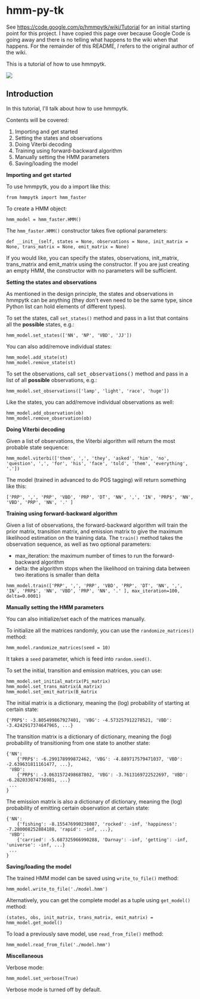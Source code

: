 hmm-py-tk
=========

See https://code.google.com/p/hmmpytk/wiki/Tutorial for an initial starting point for this project. I have copied this page over because Google Code is going away 
and there is no telling what happens to the wiki when that happens. For the remainder of this README, *I* refers to the original author of the wiki.

This is a tutorial of how to use hmmpytk.  

![](http://www.cs.cmu.edu/~yuchenz/pics/logo_small.png) 

Introduction
------------

In this tutorial, I&#x27;ll talk about how to use hmmpytk.  

Contents will be covered: 

 1.  Importing and get started
 2.  Setting the states and observations
 3.  Doing Viterbi decoding
 4.  Training using forward-backward algorithm
 5.  Manually setting the HMM parameters
 6.  Saving/loading the model

**Importing and get started** 

To use hmmpytk, you do a import like this: 

```
from hmmpytk import hmm_faster
```

To create a HMM object:  

```
hmm_model = hmm_faster.HMM()
```

The `hmm_faster.HMM()` constructor takes five optional parameters:  

```
def __init__(self, states = None, observations = None, init_matrix = None, trans_matrix = None, emit_matrix = None)
```

If you would like, you can specify the states, observations, init_matrix, trans_matrix and emit_matrix using the constructor. If you are just creating an empty HMM, the constructor with no parameters will be sufficient.  

**Setting the states and observations** 

As mentioned in the design principle, the states and observations in hmmpytk can be anything (they don't even need to be the same type, since Python list can hold elements of different types).  

To set the states, call `set_states()` method and pass in a list that contains all the **possible** states, e.g.: 

```
hmm_model.set_states(['NN', 'NP', 'VBD', 'JJ'])
```

You can also add/remove individual states: 

```
hmm_model.add_state(st)
hmm_model.remove_state(st)
```

To set the observations, call <tt>set_observations()</tt> method and pass in a list of all **possible** observations, e.g.: 
```
hmm_model.set_observations(['lamp', 'light', 'race', 'huge'])
```

Like the states, you can add/remove individual observations as well: 

```
hmm_model.add_observation(ob)
hmm_model.remove_observation(ob)
```

**Doing Viterbi decoding** 

Given a list of observations, the Viterbi algorithm will return the most probable state sequence:  

```
hmm_model.viterbi(['them', ',', 'they', 'asked', 'him', 'no', 'question', ',', 'for', 'his', 'face', 'told', 'them', 'everything', '.'])
```

The model (trained in advanced to do POS tagging) will return something like this: 

```
['PRP', ',', 'PRP', 'VBD', 'PRP', 'DT', 'NN', ',', 'IN', 'PRP$', 'NN', 'VBD', 'PRP', 'NN', '.' ]
```

**Training using forward-backward algorithm** 

Given a list of observations, the forward-backward algorithm will train the prior matrix, transition matrix, and emission matrix to give the maximum likelihood estimation on the training data. The `train()` method takes the observation sequence, as well as two optional parameters:  

 *   max_iteration: the maximum number of times to run the forward-backward algorithm
 *   delta: the algorithm stops when the likelihood on training data between two iterations is smaller than delta
```
hmm_model.train(['PRP', ',', 'PRP', 'VBD', 'PRP', 'DT', 'NN', ',', 'IN', 'PRP$', 'NN', 'VBD', 'PRP', 'NN', '.' ], max_iteration=100, delta=0.0001)
```

**Manually setting the HMM parameters** 

You can also initialize/set each of the matrices manually.  

To initialize all the matrices randomly, you can use the `randomize_matrices()` method: 

```
hmm_model.randomize_matrices(seed = 10)
```

It takes a `seed` parameter, which is feed into `random.seed()`. 

To set the initial, transition and emission matrices, you can use:

```
hmm_model.set_initial_matrix(Pi_matrix)    
hmm_model.set_trans_matrix(A_matrix)
hmm_model.set_emit_matrix(B_matrix
```

The initial matrix is a dictionary, meaning the (log) probability of starting at certain state: 

```
{'PRP$': -3.805499867927401, 'VBG': -4.573257912278521, 'VBD': -3.4242917374647965, ...} 
```

The transition matrix is a dictionary of dictionary, meaning the (log) probability of transitioning from one state to another state:

```
{'NN': 
    {'PRP$': -6.299178999872462, 'VBG': -4.889717579471037, 'VBD': -2.639631811161477, ...}, 
 'VBD': 
    {'PRP$': -3.0631572498687802, 'VBG': -3.7613169722522697, 'VBD': -6.282033074736981, ...} 
 ... 
}
```

The emission matrix is also a dictionary of dictionary, meaning the (log) probability of emitting certain observation at certain state: 

```
{'NN': 
    {'fishing': -8.155476990238087, 'rocked': -inf, 'happiness': -7.280008252884188, 'rapid': -inf, ...}, 
 'VBD': 
    {'carried': -5.687325966990288, 'Darnay': -inf, 'getting': -inf, 'universe': -inf, ...} 
 ... 
}
```

**Saving/loading the model** 

The trained HMM model can be saved using `write_to_file()` method: 

```
hmm_model.write_to_file('./model.hmm')
```

Alternatively, you can get the complete model as a tuple using `get_model()` method: 

```
(states, obs, init_matrix, trans_matrix, emit_matrix) = hmm_model.get_model()
```

To load a previously save model, use `read_from_file()` method: 

```
hmm_model.read_from_file('./model.hmm')
```

**Miscellaneous** 

Verbose mode: 

```
hmm_model.set_verbose(True)
```

Verbose mode is turned off by default.
